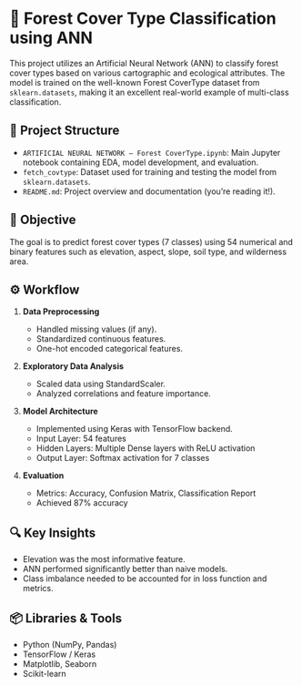 # 🌲 Forest Cover Type Classification using ANN

This project utilizes an Artificial Neural Network (ANN) to classify forest cover types based on various cartographic and ecological attributes. The model is trained on the well-known Forest CoverType dataset from `sklearn.datasets`, making it an excellent real-world example of multi-class classification.

## 📂 Project Structure

- `ARTIFICIAL NEURAL NETWORK – Forest CoverType.ipynb`: Main Jupyter notebook containing EDA, model development, and evaluation.
- `fetch_covtype`: Dataset used for training and testing the model from `sklearn.datasets`.
- `README.md`: Project overview and documentation (you’re reading it!).

## 🧠 Objective

The goal is to predict forest cover types (7 classes) using 54 numerical and binary features such as elevation, aspect, slope, soil type, and wilderness area.

## ⚙️ Workflow

1. **Data Preprocessing**
   - Handled missing values (if any).
   - Standardized continuous features.
   - One-hot encoded categorical features.

2. **Exploratory Data Analysis**
   - Scaled data using StandardScaler.
   - Analyzed correlations and feature importance.

3. **Model Architecture**
   - Implemented using Keras with TensorFlow backend.
   - Input Layer: 54 features
   - Hidden Layers: Multiple Dense layers with ReLU activation
   - Output Layer: Softmax activation for 7 classes

4. **Evaluation**
   - Metrics: Accuracy, Confusion Matrix, Classification Report
   - Achieved 87% accuracy

## 🔍 Key Insights

- Elevation was the most informative feature.
- ANN performed significantly better than naive models.
- Class imbalance needed to be accounted for in loss function and metrics.

## 📦 Libraries & Tools

- Python (NumPy, Pandas)
- TensorFlow / Keras
- Matplotlib, Seaborn
- Scikit-learn
